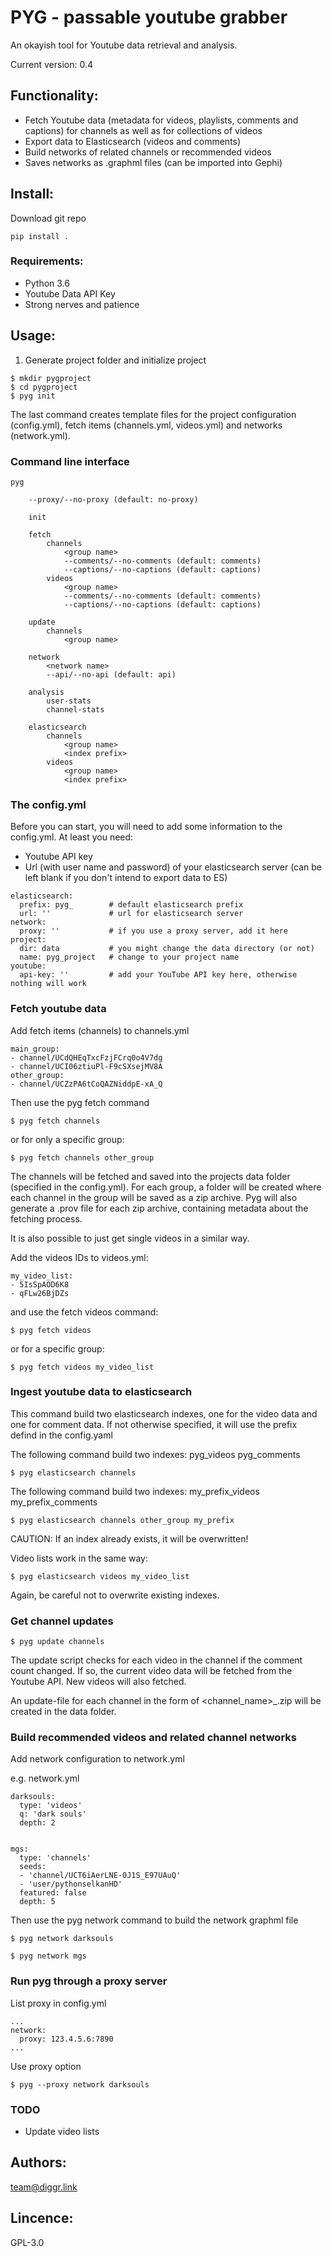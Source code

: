 # PYG - passable youtube grabber

An okayish tool for Youtube data retrieval and analysis.

Current version: 0.4

## Functionality:
 
* Fetch Youtube data (metadata for videos, playlists, comments and captions) for channels as well as for collections of videos
* Export data to Elasticsearch (videos and comments)
* Build networks of related channels or recommended videos
* Saves networks as .graphml files (can be imported into Gephi)

## Install:

Download git repo

```
pip install .

```

### Requirements:

- Python 3.6
- Youtube Data API Key
- Strong nerves and patience

## Usage:

1. Generate project folder and initialize project

```
$ mkdir pygproject
$ cd pygproject
$ pyg init

```
The last command creates template files for the project configuration (config.yml), fetch items (channels.yml, videos.yml) and networks (network.yml).


### Command line interface

```
pyg

    --proxy/--no-proxy (default: no-proxy)

    init

    fetch
        channels
            <group name>
            --comments/--no-comments (default: comments)
            --captions/--no-captions (default: captions)
        videos
            <group name>
            --comments/--no-comments (default: comments)
            --captions/--no-captions (default: captions)

    update
        channels
            <group name>

    network
        <network name>
        --api/--no-api (default: api)

    analysis
        user-stats
        channel-stats

    elasticsearch
        channels
            <group name>
            <index prefix>
        videos
            <group name>
            <index prefix>
```

### The config.yml

Before you can start, you will need to add some information to the config.yml.
At least you need:
* Youtube API key
* Url (with user name and password) of your elasticsearch server (can be left blank if you don't intend to export data to ES)

```
elasticsearch:
  prefix: pyg_        # default elasticsearch prefix
  url: ''             # url for elasticsearch server
network:
  proxy: ''           # if you use a proxy server, add it here
project:         
  dir: data           # you might change the data directory (or not)
  name: pyg_project   # change to your project name
youtube:
  api-key: ''         # add your YouTube API key here, otherwise nothing will work
```



### Fetch youtube data

Add fetch items (channels) to channels.yml

```
main_group:
- channel/UCdQHEqTxcFzjFCrq0o4V7dg
- channel/UCI06ztiuPl-F9cSXsejMV8A
other_group:
- channel/UCZzPA6tCoQAZNiddpE-xA_Q
```

Then use the pyg fetch command

```
$ pyg fetch channels
```

or for only a specific group:

```
$ pyg fetch channels other_group
```

The channels will be fetched and saved into the projects data folder (specified in the config.yml). 
For each group, a folder will be created where each channel in the group will be saved as a zip archive. 
Pyg will also generate a .prov file for each zip archive, containing metadata about the fetching process.


It is also possible to just get single videos in a similar way.

Add the videos IDs to videos.yml:

```
my_video_list:
- 5IsSpAOD6K8
- qFLw26BjDZs
```

and use the fetch videos command:

```
$ pyg fetch videos 
```

or for a specific group:

```
$ pyg fetch videos my_video_list
```


### Ingest youtube data to elasticsearch

This command build two elasticsearch indexes, one for the video data and one for comment data.
If not otherwise specified, it will use the prefix defind in the config.yaml

The following command build two indexes:
pyg_videos
pyg_comments

```
$ pyg elasticsearch channels
```


The following command build two indexes:
my_prefix_videos
my_prefix_comments

```
$ pyg elasticsearch channels other_group my_prefix
```

CAUTION: If an index already exists, it will be overwritten!


Video lists work in the same way:

```
$ pyg elasticsearch videos my_video_list
```

Again, be careful not to overwrite existing indexes.


### Get channel updates 

```
$ pyg update channels
```

The update script checks for each video in the channel if the comment count changed. If so, the current video data will be fetched from the Youtube API.
New videos will also fetched.

An update-file for each channel in the form of <channel_name>_<timestamp>.zip will be created in the data folder.


### Build recommended videos and related channel networks

Add network configuration to network.yml

e.g. network.yml
```
darksouls:
  type: 'videos'
  q: 'dark souls'
  depth: 2


mgs:
  type: 'channels'
  seeds:
  - 'channel/UCT6iAerLNE-0J1S_E97UAuQ'
  - 'user/pythonselkanHD'
  featured: false
  depth: 5  
```

Then use the pyg network command to build the network graphml file

```
$ pyg network darksouls
```

```
$ pyg network mgs
```

### Run pyg through a proxy server

List proxy in config.yml

```
...
network:
  proxy: 123.4.5.6:7890
...
```

Use proxy option

```
$ pyg --proxy network darksouls
```

### TODO

- Update video lists


## Authors:
team@diggr.link

## Lincence:
GPL-3.0
